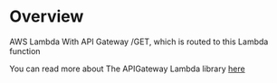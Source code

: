 # Overview

 AWS Lambda With API Gateway /GET, which is routed to this Lambda function

 You can read more about The APIGateway Lambda library [here](https://github.com/aws/aws-lambda-dotnet/tree/master/Libraries/src/Amazon.Lambda.APIGatewayEvents)
 
